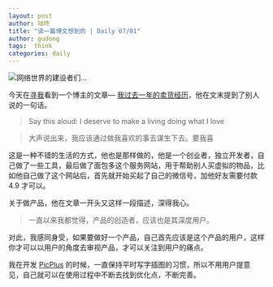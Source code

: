 ```yaml
---
layout: post
author: 咕咚
title: "读一篇博文想到的 | Daily 07/01"
author: gudong
tags:  think
categories: daily
---
```


![网络世界的建设者们…](https://gitee.com/maoruibin/assert/raw/master/pic/2020/IMG_20200630_080426.jpg)

今天在[寻我](https://seekbetter.me/)看到一个博主的文章— [我过去一年的卖货经历](https://greatdk.com/1654.html)，他在文末提到了别人说的一句话。

> Say this aloud: I deserve to make a living doing what I love

> 大声说出来，我应该通过做我喜欢的事去谋生下去。要我喜

这是一种不错的生活的方式，他也是那样做的，他是一个创业者，独立开发者，自己做了一些工具，最后做了面包多这个服务网站，用于帮助别人买虚拟的物品，比如他自己做了这个网站后，首先就开始买起了自己的微信号，加他好友需要付款 4.9 才可以。

关于做产品，他在文章一开头又这样一段描述，深得我心。
> 一直以来我都觉得，产品的创造者，应该也是其深度用户。

对此，我感同身受，如果要做好一个产品，自己首先应该是这个产品的用户，这样你才可以以用户的角度去审视产品，才可以关注到用户的痛点。

我在开发 [PicPlus](https://www.coolapk.com/apk/name.gudong.pic) 的时候，一直保持平时写字插图的习惯，所以不用用户提意见，自己就可以在使用过程中不断去找到优化点，不断完善。

